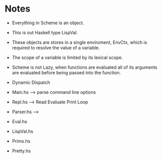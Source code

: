 
# Notes

- Everything in Scheme is an object. 
- This is out Haskell type LispVal.
- These objects are stores in a single enviroment, EnvCtx, which is
required to resolve the value of a variable.
- The scope of a variable is limited by its lexical scope.
- Scheme is not Lazy, when functions are evaluated all of its
  arguments are evaluated before being passed into the function. 
- Dynamic Dispatch


- Main.hs --> parse command line options
- Repl.hs --> Read Evaluate Print Loop
- Parser.hs --> 
- Eval.hs
- LispVal.hs
- Prims.hs
- Pretty.hs

